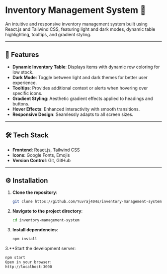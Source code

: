 # Inventory Management System 🛒

An intuitive and responsive inventory management system built using React.js and Tailwind CSS, featuring light and dark modes, dynamic table highlighting, tooltips, and gradient styling.

---

## 🚀 Features

- **Dynamic Inventory Table**: Displays items with dynamic row coloring for low stock.
- **Dark Mode**: Toggle between light and dark themes for better user experience.
- **Tooltips**: Provides additional context or alerts when hovering over specific icons.
- **Gradient Styling**: Aesthetic gradient effects applied to headings and buttons.
- **Hover Effects**: Enhanced interactivity with smooth transitions.
- **Responsive Design**: Seamlessly adapts to all screen sizes.

---


## 🛠️ Tech Stack

- **Frontend**: React.js, Tailwind CSS
- **Icons**: Google Fonts, Emojis
- **Version Control**: Git, GitHub

---

## ⚙️ Installation

1. **Clone the repository**:
   ```bash
   git clone https://github.com/Yuvraj404s/inventory-management-system.git
2. **Navigate to the project directory**:
    ```bash
    cd inventory-management-system
3.  **Install dependencies**:
    ```bash
    npm install
3.**Start the development server:
```bash
npm start
Open in your browser:
http://localhost:3000

